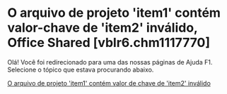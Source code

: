 
# O arquivo de projeto 'item1' contém valor-chave de 'item2' inválido, Office Shared [vblr6.chm1117770]

Olá! Você foi redirecionado para uma das nossas páginas de Ajuda F1. Selecione o tópico que estava procurando abaixo.

[O arquivo de projeto 'item1' contém valor de chave de 'item2' inválido](http://msdn.microsoft.com/library/e18934a9-0abb-0964-6730-ab6fa7b5f838%28Office.15%29.aspx)
